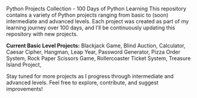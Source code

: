 Python Projects Collection - 100 Days of Python Learning
This repository contains a variety of Python projects ranging from basic to (soon) intermediate and advanced levels. Each project was created as part of my learning journey over 100 days, and I’ll be continuously updating this repository with new projects.

**Current Basic Level Projects:**
Blackjack Game, 
Blind Auction, 
Calculator, 
Caesar Cipher, 
Hangman, 
Leap Year, 
Password Generator, 
Pizza Order System, 
Rock Paper Scissors Game, 
Rollercoaster Ticket System, 
Treasure Island Project, 

Stay tuned for more projects as I progress through intermediate and advanced levels. Feel free to explore, contribute, and suggest improvements!
